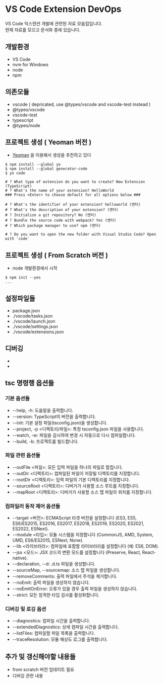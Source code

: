 # VS Code Extension DevOps
VS Code 익스텐션 개발에 관련된 자료 모음집입니다.  
현재 자료를 모으고 문서화 중에 있습니다.  

## 개발환경

- VS Code
- nvm for Windows
- node
- npm 

## 의존모듈

- vscode ( depricated, use @types/vscode and vscode-test instead )
- @types/vscode
- vscode-test
- typescript
- @types/node

## 프로젝트 생성 ( Yeoman 버전 )

- [Yeoman](https://yeoman.io) 을 이용해서 생성을 추천하고 있다

```
$ npm install --global yo 
$ npm install --global generator-code
$ yo code
```
```
# ? What type of extension do you want to create? New Extension (TypeScript)
# ? What's the name of your extension? HelloWorld
### Press <Enter> to choose default for all options below ###

# ? What's the identifier of your extension? helloworld (엔터)
# ? What's the description of your extension? (엔터)
# ? Initialize a git repository? No (엔터)
# ? Bundle the source code with webpack? Yes (엔터)
# ? Which package manager to use? npm (엔터)

# ? Do you want to open the new folder with Visual Studio Code? Open with `code`
```

## 프로젝트 생성 ( From Scratch 버전 )

- node 개발환경에서 시작
```
$ npm init --yes
...
```

## 설정파일들

- package.json
- ./vscode/tasks.json
- ./vscode/launch.json
- ./vscode/settings.json
- ./vscode/extensions.json

## 디버깅

-
- 

## tsc 명령행 옵션들

### 기본 옵션들

- --help, -h: 도움말을 출력합니다.
- --version: TypeScript의 버전을 출력합니다.
- --init: 기본 설정 파일(tsconfig.json)을 생성합니다.
- --project, -p <디렉토리/파일>: 특정 tsconfig.json 파일을 사용합니다.
- --watch, -w: 파일을 감시하여 변경 시 자동으로 다시 컴파일합니다.
- --build, -b: 프로젝트를 빌드합니다.

### 파일 관련 옵션들

- --outFile <파일>: 모든 입력 파일을 하나의 파일로 합칩니다.
- --outDir <디렉토리>: 컴파일된 파일이 저장될 디렉토리를 지정합니다.
- --rootDir <디렉토리>: 입력 파일의 기본 디렉토리를 지정합니다.
- --sourceRoot <디렉토리>: 디버거가 사용할 소스 루트를 지정합니다.
- --mapRoot <디렉토리>: 디버거가 사용할 소스 맵 파일의 위치를 지정합니다.

### 컴파일러 동작 제어 옵션들

- --target <버전>: ECMAScript 타겟 버전을 설정합니다 (ES3, ES5, ES6/ES2015, ES2016, ES2017, ES2018, ES2019, ES2020, ES2021, ES2022, ESNext).
- --module <타입>: 모듈 시스템을 지정합니다 (CommonJS, AMD, System, UMD, ES6/ES2015, ESNext, None).
- --lib <라이브러리>: 컴파일에 포함할 라이브러리를 설정합니다 (예: ES6, DOM).
- --jsx <모드>: JSX 코드의 변환 모드를 설정합니다 (Preserve, React, React-native).
- --declaration, --d: .d.ts 파일을 생성합니다.
- --sourceMap, --sourcemap: 소스 맵 파일을 생성합니다.
- --removeComments: 출력 파일에서 주석을 제거합니다.
- --noEmit: 출력 파일을 생성하지 않습니다.
- --noEmitOnError: 오류가 있을 경우 출력 파일을 생성하지 않습니다.
- --strict: 모든 엄격한 타입 검사를 활성화합니다.

### 디버깅 및 로깅 옵션

- --diagnostics: 컴파일 시간을 출력합니다.
- --extendedDiagnostics: 상세 컴파일 시간을 출력합니다.
- --listFiles: 컴파일할 파일 목록을 출력합니다.
- --traceResolution: 모듈 해상도 로그를 출력합니다.


## 추가 및 갱신해야할 내용들

- from scratch 버전 업데이트 필요
- 디버깅 관련 내용

